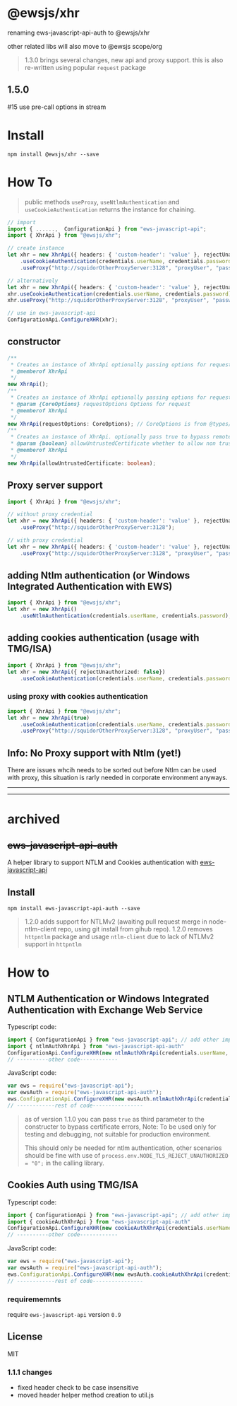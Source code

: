 # @ewsjs/xhr
renaming ews-javascript-api-auth to @ewsjs/xhr

other related libs will also move to @ewsjs scope/org

> 1.3.0 brings several changes, new api and proxy support. this is also re-written using popular `request` package

## 1.5.0 
#15 use pre-call options in stream

# Install

`npm install @ewsjs/xhr --save`

# How To
> public methods `useProxy`, `useNtlmAuthentication` and `useCookieAuthentication` returns the instance for chaining.


```ts
// import 
import { ......,  ConfigurationApi } from "ews-javascript-api";
import { XhrApi } from "@ewsjs/xhr";

// create instance
let xhr = new XhrApi({ headers: { 'custom-header': 'value' }, rejectUnauthorized: false})
    .useCookieAuthentication(credentials.userName, credentials.password)
    .useProxy("http://squidorOtherProxyServer:3128", "proxyUser", "password");

// alternatively 
let xhr = new XhrApi({ headers: { 'custom-header': 'value' }, rejectUnauthorized: false});
xhr.useCookieAuthentication(credentials.userName, credentials.password);
xhr.useProxy("http://squidorOtherProxyServer:3128", "proxyUser", "password");

// use in ews-javascript-api
ConfigurationApi.ConfigureXHR(xhr);
```


## constructor
```ts
/**
 * Creates an instance of XhrApi optionally passing options for request
 * @memberof XhrApi
 */
new XhrApi();
/**
 * Creates an instance of XhrApi optionally passing options for request
 * @param {CoreOptions} requestOptions Options for request
 * @memberof XhrApi
 */
new XhrApi(requestOptions: CoreOptions); // CoreOptions is from @types/request, part of request pkg
/**
 * Creates an instance of XhrApi. optionally pass true to bypass remote ssl/tls certificate check
 * @param {boolean} allowUntrustedCertificate whether to allow non trusted certificate or not
 * @memberof XhrApi
 */
new XhrApi(allowUntrustedCertificate: boolean);
```

## Proxy server support
```ts
import { XhrApi } from "@ewsjs/xhr";

// without proxy credential
let xhr = new XhrApi({ headers: { 'custom-header': 'value' }, rejectUnauthorized: false})
    .useProxy("http://squidorOtherProxyServer:3128");

// with proxy credential
let xhr = new XhrApi({ headers: { 'custom-header': 'value' }, rejectUnauthorized: false})
    .useProxy("http://squidorOtherProxyServer:3128", "proxyUser", "password");
```

## adding Ntlm authentication (or Windows Integrated Authentication with EWS)
```ts
import { XhrApi } from "@ewsjs/xhr";
let xhr = new XhrApi()
    .useNtlmAuthentication(credentials.userName, credentials.password);
```

## adding cookies authentication (usage with TMG/ISA)
```ts
import { XhrApi } from "@ewsjs/xhr";
let xhr = new XhrApi({ rejectUnauthorized: false})
    .useCookieAuthentication(credentials.userName, credentials.password);
```

### using proxy with cookies authentication
```ts
import { XhrApi } from "@ewsjs/xhr";
let xhr = new XhrApi(true)
    .useCookieAuthentication(credentials.userName, credentials.password)
    .useProxy("http://squidorOtherProxyServer:3128", "proxyUser", "password");
```

## Info: No Proxy support with Ntlm (yet!)    
There are issues whcih needs to be sorted out before Ntlm can be used with proxy, this situation is rarly needed in corporate environment anyways.   
    
     
      

----------------------------
----------------------------
# archived 
## ~~ews-javascript-api-auth~~

A helper library to support NTLM and Cookies authentication with [ews-javascript-api](https://github.com/gautamsi/ews-javascript-api)

## Install

`npm install ews-javascript-api-auth --save`

> 1.2.0 adds support for NTLMv2 (awaiting pull request merge in node-ntlm-client repo, using git install from gihub repo). 1.2.0 removes `httpntlm` package and usage `ntlm-client` due to lack of NTLMv2 support in `httpntlm`

# How to
## NTLM Authentication or Windows Integrated Authentication with Exchange Web Service

Typescript code:
```ts
import { ConfigurationApi } from "ews-javascript-api"; // add other imported objects based on your need
import { ntlmAuthXhrApi } from "ews-javascript-api-auth"
ConfigurationApi.ConfigureXHR(new ntlmAuthXhrApi(credentials.userName, credentials.password));
// ----------other code------------
```

JavaScript code:
```js
var ews = require("ews-javascript-api");
var ewsAuth = require("ews-javascript-api-auth");
ews.ConfigurationApi.ConfigureXHR(new ewsAuth.ntlmAuthXhrApi(credentials.userName, credentials.password));
// ------------rest of code----------------
```
>  as of version 1.1.0 you can pass `true` as third parameter to the constructer to bypass certificate errors, Note: To be used only for testing and debugging, not suitable for production environment.  
>
>  This should only be needed for ntlm authentication, other scenarios should be fine with use of `process.env.NODE_TLS_REJECT_UNAUTHORIZED = "0";` in the calling library. 


## Cookies Auth using TMG/ISA

Typescript code:
```ts
import { ConfigurationApi } from "ews-javascript-api"; // add other imported objects based on your need
import { cookieAuthXhrApi } from "ews-javascript-api-auth"
ConfigurationApi.ConfigureXHR(new cookieAuthXhrApi(credentials.userName, credentials.password));
// ----------other code------------
```

JavaScript code:
```js
var ews = require("ews-javascript-api");
var ewsAuth = require("ews-javascript-api-auth");
ews.ConfigurationApi.ConfigureXHR(new ewsAuth.cookieAuthXhrApi(credentials.userName, credentials.password));
// ------------rest of code----------------
```

### requirememnts
require `ews-javascript-api` version `0.9`


## License
MIT

### 1.1.1 changes
* fixed header check to be case insensitive
* moved header helper method creation to util.js